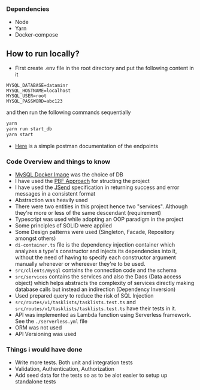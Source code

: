 

### Dependencies

- Node
- Yarn
- Docker-compose

## How to run locally?

- First create .env file in the root directory and put the following content in it

```
MYSQL_DATABASE=dataminr
MYSQL_HOSTNAME=localhost
MYSQL_USER=root
MYSQL_PASSWORD=abc123
```
and then run the following commands sequentially

```sh
yarn
yarn run start_db
yarn start

```
- [Here](https://documenter.getpostman.com/view/3683187/UVXdPK8c) is a simple postman documentation of the endpoints

### Code Overview and things to know

- [MySQL Docker Image](https://hub.docker.com/_/mysqls) was the choice of DB
- I have used the [PBF Approach](https://phauer.com/2020/package-by-feature/) for structing the project
- I have used the [JSend](https://github.com/omniti-labs/jsend) specification in returning success and error messages in a consistent format
- Abstraction was heavily used
- There were two entities in this project hence two "services". Although they're more or less of the same descendant (requirement)
- Typescript was used while adopting an OOP paradigm in the project
- Some principles of SOLID were applied
- Some Design patterns were used (Singleton, Facade, Repository amongst others)
- `di-container.ts` file is the dependency injection container which analyzes a type's constructor and injects its dependencies into it, without the need of having to specify each constructor argument manually whenever or whereever they're to be used.
- `src/clients/mysql` contains the connection code and the schema
- `src/services` contains the services and also the Daos (Data access object) which helps abstracts the complexity of services directly making database calls but instead an indirection (Dependency Inversion)
- Used prepared query to reduce the risk of SQL Injection
- `src/routes/v1/tasklists/tasklists.test.ts` and `src/routes/v1/tasklists/tasklists.test.ts` have their tests in it. 
- API was implemented as Lambda function using Serverless framework. See the `./serverless.yml` file
- ORM was not used
- API Versioning was used


### Things i would have done
- Write more tests. Both unit and integration tests
- Validation, Authentication, Authorization
- Add seed data for the tests so as to be alot easier to setup up standalone tests